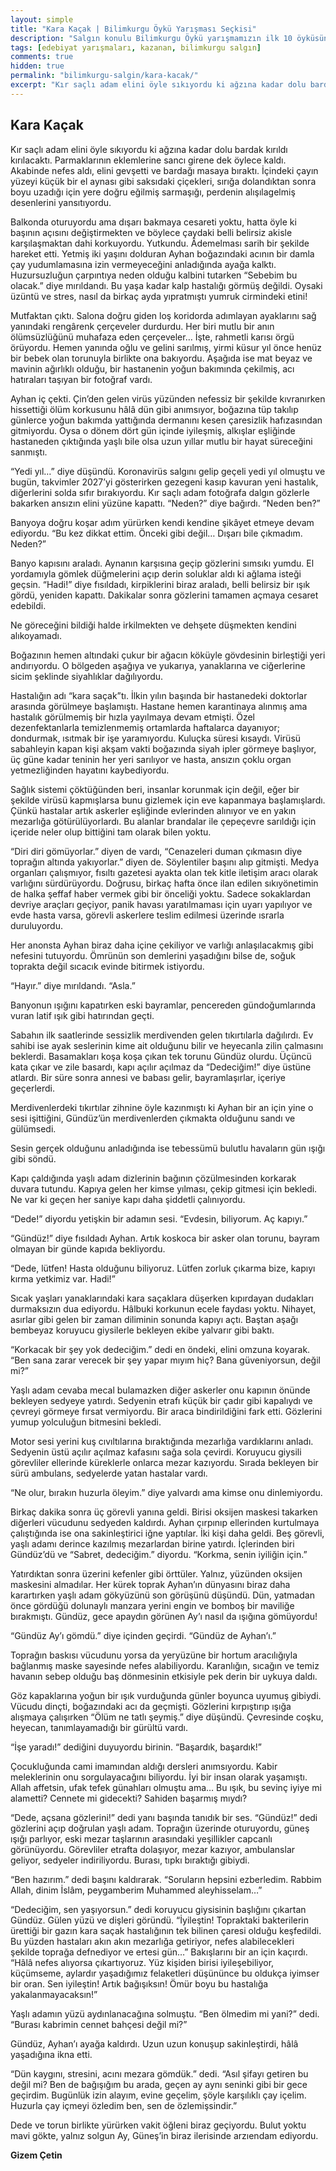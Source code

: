 ```yaml
---
layout: simple
title: "Kara Kaçak | Bilimkurgu Öykü Yarışması Seçkisi"
description: "Salgın konulu Bilimkurgu Öykü yarışmamızın ilk 10 öyküsünden biri Gizem Çetin'in Kara Kaçak öyküsü"
tags: [edebiyat yarışmaları, kazanan, bilimkurgu salgın]
comments: true
hidden: true
permalink: "bilimkurgu-salgin/kara-kacak/"
excerpt: "Kır saçlı adam elini öyle sıkıyordu ki ağzına kadar dolu bardak kırıldı kırılacaktı. Parmaklarının eklemlerine sancı girene dek öylece kaldı. Akabinde nefes aldı, elini gevşetti ve bardağı masaya bıraktı. İçindeki çayın yüzeyi küçük bir el aynası gibi saksıdaki çiçekleri, sırığa dolandıktan sonra boyu uzadığı için yere doğru eğilmiş sarmaşığı, perdenin alışılagelmiş desenlerini yansıtıyordu."
---
```


## Kara Kaçak

Kır saçlı adam elini öyle sıkıyordu ki ağzına kadar dolu bardak kırıldı kırılacaktı. Parmaklarının eklemlerine sancı girene dek öylece kaldı. Akabinde nefes aldı, elini gevşetti ve bardağı masaya bıraktı. İçindeki çayın yüzeyi küçük bir el aynası gibi saksıdaki çiçekleri, sırığa dolandıktan sonra boyu uzadığı için yere doğru eğilmiş sarmaşığı, perdenin alışılagelmiş desenlerini yansıtıyordu.  

Balkonda oturuyordu ama dışarı bakmaya cesareti yoktu, hatta öyle ki başının açısını değiştirmekten ve böylece çaydaki belli belirsiz akisle karşılaşmaktan dahi korkuyordu. Yutkundu. Âdemelması sarih bir şekilde hareket etti. Yetmiş iki yaşını dolduran Ayhan boğazındaki acının bir damla çay yudumlamasına izin vermeyeceğini anladığında ayağa kalktı. Huzursuzluğun çarpıntıya neden olduğu kalbini tutarken “Sebebim bu olacak.” diye mırıldandı. Bu yaşa kadar kalp hastalığı görmüş değildi. Oysaki üzüntü ve stres, nasıl da birkaç ayda yıpratmıştı yumruk cirmindeki etini!  

Mutfaktan çıktı. Salona doğru giden loş koridorda adımlayan ayaklarını sağ yanındaki rengârenk çerçeveler durdurdu. Her biri mutlu bir anın ölümsüzlüğünü muhafaza eden çerçeveler… İşte, rahmetli karısı örgü örüyordu. Hemen yanında oğlu ve gelini sarılmış, yirmi küsur yıl önce henüz bir bebek olan torunuyla birlikte ona bakıyordu. Aşağıda ise mat beyaz ve mavinin ağırlıklı olduğu, bir hastanenin yoğun bakımında çekilmiş, acı hatıraları taşıyan bir fotoğraf vardı.  

Ayhan iç çekti. Çin’den gelen virüs yüzünden nefessiz bir şekilde kıvranırken hissettiği ölüm korkusunu hâlâ dün gibi anımsıyor, boğazına tüp takılıp günlerce yoğun bakımda yattığında dermanını kesen çaresizlik hafızasından gitmiyordu. Oysa o dönem dört gün içinde iyileşmiş, alkışlar eşliğinde hastaneden çıktığında yaşlı bile olsa uzun yıllar mutlu bir hayat süreceğini sanmıştı.  

“Yedi yıl…” diye düşündü. Koronavirüs salgını gelip geçeli yedi yıl olmuştu ve bugün, takvimler 2027’yi gösterirken gezegeni kasıp kavuran yeni hastalık, diğerlerini solda sıfır bırakıyordu. Kır saçlı adam fotoğrafa dalgın gözlerle bakarken ansızın elini yüzüne kapattı. “Neden?” diye bağırdı. “Neden ben?”  

Banyoya doğru koşar adım yürürken kendi kendine şikâyet etmeye devam ediyordu. “Bu kez dikkat ettim. Önceki gibi değil… Dışarı bile çıkmadım. Neden?”  

Banyo kapısını araladı. Aynanın karşısına geçip gözlerini sımsıkı yumdu. El yordamıyla gömlek düğmelerini açıp derin soluklar aldı ki ağlama isteği geçsin. “Hadi!” diye fısıldadı, kirpiklerini biraz araladı, belli belirsiz bir ışık gördü, yeniden kapattı. Dakikalar sonra gözlerini tamamen açmaya cesaret edebildi.  

Ne göreceğini bildiği halde irkilmekten ve dehşete düşmekten kendini alıkoyamadı.  

Boğazının hemen altındaki çukur bir ağacın köküyle gövdesinin birleştiği yeri andırıyordu. O bölgeden aşağıya ve yukarıya, yanaklarına ve ciğerlerine sicim şeklinde siyahlıklar dağılıyordu.  

Hastalığın adı “kara saçak”tı. İlkin yılın başında bir hastanedeki doktorlar arasında görülmeye başlamıştı. Hastane hemen karantinaya alınmış ama hastalık görülmemiş bir hızla yayılmaya devam etmişti. Özel dezenfektanlarla temizlenmemiş ortamlarda haftalarca dayanıyor; dondurmak, ısıtmak bir işe yaramıyordu. Kuluçka süresi kısaydı. Virüsü sabahleyin kapan kişi akşam vakti boğazında siyah ipler görmeye başlıyor, üç güne kadar teninin her yeri sarılıyor ve hasta, ansızın çoklu organ yetmezliğinden hayatını kaybediyordu.  

Sağlık sistemi çöktüğünden beri, insanlar korunmak için değil, eğer bir şekilde virüsü kapmışlarsa bunu gizlemek için eve kapanmaya başlamışlardı. Çünkü hastalar artık askerler eşliğinde evlerinden alınıyor ve en yakın mezarlığa götürülüyorlardı. Bu alanlar brandalar ile çepeçevre sarıldığı için içeride neler olup bittiğini tam olarak bilen yoktu.  

“Diri diri gömüyorlar.” diyen de vardı, “Cenazeleri duman çıkmasın diye toprağın altında yakıyorlar.” diyen de. Söylentiler başını alıp gitmişti. Medya organları çalışmıyor, fısıltı gazetesi ayakta olan tek kitle iletişim aracı olarak varlığını sürdürüyordu. Doğrusu, birkaç hafta önce ilan edilen sıkıyönetimin de halka şeffaf haber vermek gibi bir önceliği yoktu. Sadece sokaklardan devriye araçları geçiyor, panik havası yaratılmaması için uyarı yapılıyor ve evde hasta varsa, görevli askerlere teslim edilmesi üzerinde ısrarla duruluyordu.  

Her anonsta Ayhan biraz daha içine çekiliyor ve varlığı anlaşılacakmış gibi nefesini tutuyordu. Ömrünün son demlerini yaşadığını bilse de, soğuk toprakta değil sıcacık evinde bitirmek istiyordu.  

“Hayır.” diye mırıldandı. “Asla.”  

Banyonun ışığını kapatırken eski bayramlar, pencereden gündoğumlarında vuran latif ışık gibi hatırından geçti.  

Sabahın ilk saatlerinde sessizlik merdivenden gelen tıkırtılarla dağılırdı. Ev sahibi ise ayak seslerinin kime ait olduğunu bilir ve heyecanla zilin çalmasını beklerdi. Basamakları koşa koşa çıkan tek torunu Gündüz olurdu. Üçüncü kata çıkar ve zile basardı, kapı açılır açılmaz da “Dedeciğim!” diye üstüne atlardı. Bir süre sonra annesi ve babası gelir, bayramlaşırlar, içeriye geçerlerdi.  

Merdivenlerdeki tıkırtılar zihnine öyle kazınmıştı ki Ayhan bir an için yine o sesi işittiğini, Gündüz’ün merdivenlerden çıkmakta olduğunu sandı ve gülümsedi.  

Sesin gerçek olduğunu anladığında ise tebessümü bulutlu havaların gün ışığı gibi söndü.  

Kapı çaldığında yaşlı adam dizlerinin bağının çözülmesinden korkarak duvara tutundu. Kapıya gelen her kimse yılması, çekip gitmesi için bekledi. Ne var ki geçen her saniye kapı daha şiddetli çalınıyordu.  

“Dede!” diyordu yetişkin bir adamın sesi. “Evdesin, biliyorum. Aç kapıyı.”  

“Gündüz!” diye fısıldadı Ayhan. Artık koskoca bir asker olan torunu, bayram olmayan bir günde kapıda bekliyordu.  

“Dede, lütfen! Hasta olduğunu biliyoruz. Lütfen zorluk çıkarma bize, kapıyı kırma yetkimiz var. Hadi!”  

Sıcak yaşları yanaklarındaki kara saçaklara düşerken kıpırdayan dudakları durmaksızın dua ediyordu. Hâlbuki korkunun ecele faydası yoktu. Nihayet, asırlar gibi gelen bir zaman diliminin sonunda kapıyı açtı. Baştan aşağı bembeyaz koruyucu giysilerle bekleyen ekibe yalvarır gibi baktı.  

“Korkacak bir şey yok dedeciğim.” dedi en öndeki, elini omzuna koyarak. “Ben sana zarar verecek bir şey yapar mıyım hiç? Bana güveniyorsun, değil mi?”  

Yaşlı adam cevaba mecal bulamazken diğer askerler onu kapının önünde bekleyen sedyeye yatırdı. Sedyenin etrafı küçük bir çadır gibi kapalıydı ve çevreyi görmeye fırsat vermiyordu. Bir araca bindirildiğini fark etti. Gözlerini yumup yolculuğun bitmesini bekledi.  

Motor sesi yerini kuş cıvıltılarına bıraktığında mezarlığa vardıklarını anladı. Sedyenin üstü açılır açılmaz kafasını sağa sola çevirdi. Koruyucu giysili görevliler ellerinde küreklerle onlarca mezar kazıyordu. Sırada bekleyen bir sürü ambulans, sedyelerde yatan hastalar vardı.  

“Ne olur, bırakın huzurla öleyim.” diye yalvardı ama kimse onu dinlemiyordu.  

Birkaç dakika sonra üç görevli yanına geldi. Birisi oksijen maskesi takarken diğerleri vücudunu sedyeden kaldırdı. Ayhan çırpınıp ellerinden kurtulmaya çalıştığında ise ona sakinleştirici iğne yaptılar. İki kişi daha geldi. Beş görevli, yaşlı adamı derince kazılmış mezarlardan birine yatırdı. İçlerinden biri Gündüz’dü ve “Sabret, dedeciğim.” diyordu. “Korkma, senin iyiliğin için.”  

Yatırdıktan sonra üzerini kefenler gibi örttüler. Yalnız, yüzünden oksijen maskesini almadılar. Her kürek toprak Ayhan’ın dünyasını biraz daha karartırken yaşlı adam gökyüzünü son görüşünü düşündü. Dün, yatmadan önce gördüğü dolunaylı manzara yerini engin ve bomboş bir maviliğe bırakmıştı. Gündüz, gece apaydın görünen Ay’ı nasıl da ışığına gömüyordu!  

“Gündüz Ay’ı gömdü.” diye içinden geçirdi. “Gündüz de Ayhan’ı.”  

Toprağın baskısı vücudunu yorsa da yeryüzüne bir hortum aracılığıyla bağlanmış maske sayesinde nefes alabiliyordu. Karanlığın, sıcağın ve temiz havanın sebep olduğu baş dönmesinin etkisiyle pek derin bir uykuya daldı.  

Göz kapaklarına yoğun bir ışık vurduğunda günler boyunca uyumuş gibiydi. Vücudu dinçti, boğazındaki acı da geçmişti. Gözlerini kırpıştırıp ışığa alışmaya çalışırken “Ölüm ne tatlı şeymiş.” diye düşündü. Çevresinde coşku, heyecan, tanımlayamadığı bir gürültü vardı.  

“İşe yaradı!” dediğini duyuyordu birinin. “Başardık, başardık!”  

Çocukluğunda cami imamından aldığı dersleri anımsıyordu. Kabir meleklerinin onu sorgulayacağını biliyordu. İyi bir insan olarak yaşamıştı. Allah affetsin, ufak tefek günahları olmuştu ama… Bu ışık, bu sevinç iyiye mi alametti? Cennete mi gidecekti? Sahiden başarmış mıydı?  

“Dede, açsana gözlerini!” dedi yanı başında tanıdık bir ses. “Gündüz!” dedi gözlerini açıp doğrulan yaşlı adam. Toprağın üzerinde oturuyordu, güneş ışığı parlıyor, eski mezar taşlarının arasındaki yeşillikler capcanlı görünüyordu. Görevliler etrafta dolaşıyor, mezar kazıyor, ambulanslar geliyor, sedyeler indiriliyordu. Burası, tıpkı bıraktığı gibiydi.  

“Ben hazırım.” dedi başını kaldırarak. “Soruların hepsini ezberledim. Rabbim Allah, dinim İslâm, peygamberim Muhammed aleyhisselam…”  

“Dedeciğim, sen yaşıyorsun.” dedi koruyucu giysisinin başlığını çıkartan Gündüz. Gülen yüzü ve dişleri göründü. “İyileştin! Topraktaki bakterilerin ürettiği bir gazın kara saçak hastalığının tek bilinen çaresi olduğu keşfedildi. Bu yüzden hastaları akın akın mezarlığa getiriyor, nefes alabilecekleri şekilde toprağa defnediyor ve ertesi gün…” Bakışlarını bir an için kaçırdı. “Hâlâ nefes alıyorsa çıkartıyoruz. Yüz kişiden birisi iyileşebiliyor, küçümseme, aylardır yaşadığımız felaketleri düşününce bu oldukça iyimser bir oran. Sen iyileştin! Artık bağışıksın! Ömür boyu bu hastalığa yakalanmayacaksın!”  

Yaşlı adamın yüzü aydınlanacağına solmuştu. “Ben ölmedim mi yani?” dedi. “Burası kabrimin cennet bahçesi değil mi?”  

Gündüz, Ayhan’ı ayağa kaldırdı. Uzun uzun konuşup sakinleştirdi, hâlâ yaşadığına ikna etti.  

“Dün kaygını, stresini, acını mezara gömdük.” dedi. “Asıl şifayı getiren bu değil mi? Ben de bağışığım bu arada, geçen ay aynı seninki gibi bir gece geçirdim. Bugünlük izin alayım, evine geçelim, şöyle karşılıklı çay içelim. Huzurla çay içmeyi özledim ben, sen de özlemişsindir.”  

Dede ve torun birlikte yürürken vakit öğleni biraz geçiyordu. Bulut yoktu mavi gökte, yalnız solgun Ay, Güneş’in biraz ilerisinde arzıendam ediyordu.  

**Gizem Çetin**
